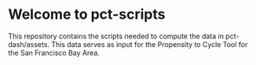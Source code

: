 # Welcome to pct-scripts

This repository contains the scripts needed to compute the data in
pct-dash/assets. This data serves as input for the Propensity to Cycle Tool for
the San Francisco Bay Area.

